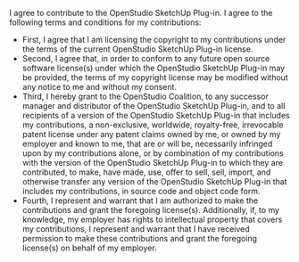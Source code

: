 I agree to contribute to the OpenStudio SketchUp Plug-in. I agree to the following terms and conditions for my contributions:

- First, I agree that I am licensing the copyright to my contributions under the terms of the current OpenStudio SketchUp Plug-in license.
- Second, I agree that, in order to conform to any future open source software license(s) under which the OpenStudio SketchUp Plug-in may be provided, the terms of my copyright license may be modified without any notice to me and without my consent.
- Third, I hereby grant to the OpenStudio Coalition, to any successor manager and distributor of the OpenStudio SketchUp Plug-in, and to all recipients of a version of the OpenStudio SketchUp Plug-in that includes my contributions, a non-exclusive, worldwide, royalty-free, irrevocable patent license under any patent claims owned by me, or owned by my employer and known to me, that are or will be, necessarily infringed upon by my contributions alone, or by combination of my contributions with the version of the OpenStudio SketchUp Plug-in to which they are contributed, to make, have made, use, offer to sell, sell, import, and otherwise transfer any version of the OpenStudio SketchUp Plug-in that includes my contributions, in source code and object code form.
- Fourth, I represent and warrant that I am authorized to make the contributions and grant the foregoing license(s). Additionally, if, to my knowledge, my employer has rights to intellectual property that covers my contributions, I represent and warrant that I have received permission to make these contributions and grant the foregoing license(s) on behalf of my employer.